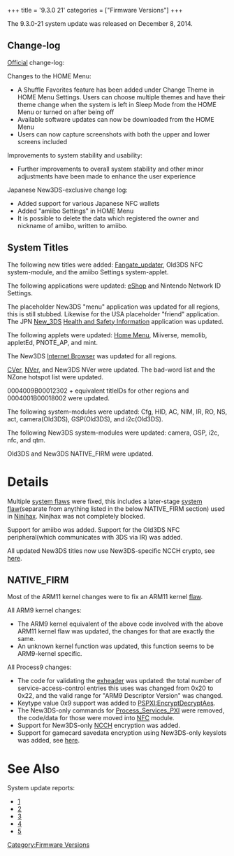 +++
title = '9.3.0 21'
categories = ["Firmware Versions"]
+++

The 9.3.0-21 system update was released on December 8, 2014.

## Change-log

[Official](http://en-americas-support.nintendo.com/app/answers/detail/a_id/231)
change-log:

Changes to the HOME Menu:

- A Shuffle Favorites feature has been added under Change Theme in HOME
  Menu Settings. Users can choose multiple themes and have their theme
  change when the system is left in Sleep Mode from the HOME Menu or
  turned on after being off
- Available software updates can now be downloaded from the HOME Menu
- Users can now capture screenshots with both the upper and lower
  screens included

Improvements to system stability and usability:

- Further improvements to overall system stability and other minor
  adjustments have been made to enhance the user experience

Japanese New3DS-exclusive change log:

- Added support for various Japanese NFC wallets
- Added "amiibo Settings" in HOME Menu
- It is possible to delete the data which registered the owner and
  nickname of amiibo, written to amiibo.

## System Titles

The following new titles were added:
[Fangate_updater](Fangate_updater "wikilink"), Old3DS NFC system-module,
and the amiibo Settings system-applet.

The following applications were updated: [eShop](eShop "wikilink") and
Nintendo Network ID Settings.

The placeholder New3DS "menu" application was updated for all regions,
this is still stubbed. Likewise for the USA placeholder "friend"
application. The JPN [New_3DS](New_3DS "wikilink") [Health and Safety
Information](Health_and_Safety_Information "wikilink") application was
updated.

The following applets were updated: [Home Menu](Home_Menu "wikilink"),
Miiverse, memolib, appletEd, PNOTE_AP, and mint.

The New3DS [Internet Browser](Internet_Browser "wikilink") was updated
for all regions.

[CVer](CVer "wikilink"), [NVer](NVer "wikilink"), and New3DS NVer were
updated. The bad-word list and the NZone hotspot list were updated.

0004009B00012302 + equivalent titleIDs for other regions and
0004001B00018002 were updated.

The following system-modules were updated: Cfg, HID, AC, NIM, IR, RO,
NS, act, camera(Old3DS), GSP(Old3DS), and i2c(Old3DS).

The following New3DS system-modules were updated: camera, GSP, i2c, nfc,
and qtm.

Old3DS and New3DS NATIVE_FIRM were updated.

# Details

Multiple [system flaws](3DS_System_Flaws "wikilink") were fixed, this
includes a later-stage [system
flaw](3DS_System_Flaws "wikilink")(separate from anything listed in the
below NATIVE_FIRM section) used in [Ninjhax](Ninjhax "wikilink").
Ninjhax was not completely blocked.

Support for amiibo was added. Support for the Old3DS NFC
peripheral(which communicates with 3DS via IR) was added.

All updated New3DS titles now use New3DS-specific NCCH crypto, see
[here](NCCH "wikilink").

## NATIVE_FIRM

Most of the ARM11 kernel changes were to fix an ARM11 kernel
[flaw](3DS_System_Flaws "wikilink").

All ARM9 kernel changes:

- The ARM9 kernel equivalent of the above code involved with the above
  ARM11 kernel flaw was updated, the changes for that are exactly the
  same.
- An unknown kernel function was updated, this function seems to be
  ARM9-kernel specific.

All Process9 changes:

- The code for validating the
  [exheader](NCCH/Extended_Header "wikilink") was updated: the total
  number of service-access-control entries this uses was changed from
  0x20 to 0x22, and the valid range for "ARM9 Descriptor Version" was
  changed.
- Keytype value 0x9 support was added to
  [PSPXI:EncryptDecryptAes](PSPXI:EncryptDecryptAes "wikilink").
- The New3DS-only commands for
  [Process_Services_PXI](Process_Services_PXI "wikilink") were removed,
  the code/data for those were moved into [NFC](NFC_Services "wikilink")
  module.
- Support for New3DS-only [NCCH](NCCH "wikilink") encryption was added.
- Support for gamecard savedata encryption using New3DS-only keyslots
  was added, see [here](NCSD "wikilink").

# See Also

System update reports:

- [1](http://yls8.mtheall.com/ninupdates/reports.php?date=12-08-14_07-05-03&sys=ctr)
- [2](http://yls8.mtheall.com/ninupdates/reports.php?date=12-08-14_07-15-03&sys=ctr)
- [3](http://yls8.mtheall.com/ninupdates/reports.php?date=12-08-14_07-25-04&sys=ctr)
- [4](http://yls8.mtheall.com/ninupdates/reports.php?date=12-08-14_07-35-04&sys=ctr)
- [5](http://yls8.mtheall.com/ninupdates/reports.php?date=12-08-14_07-45-04&sys=ctr)

[Category:Firmware Versions](Category:Firmware_Versions "wikilink")